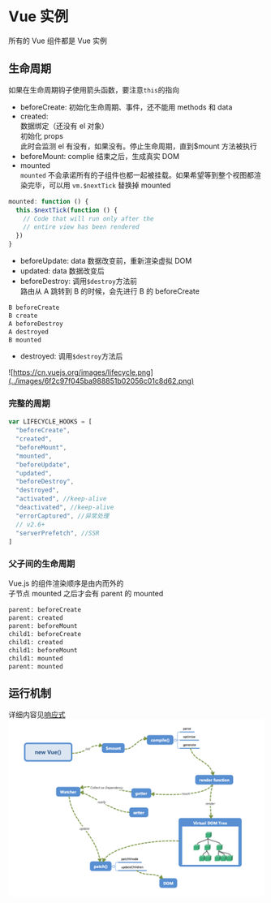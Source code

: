# Vue 实例

所有的 Vue 组件都是 Vue 实例

## 生命周期

如果在生命周期钩子使用箭头函数，要注意`this`的指向

- beforeCreate: 初始化生命周期、事件，还不能用 methods 和 data
- created:  
  数据绑定（还没有 el 对象）  
  初始化 props  
  此时会监测 el 有没有，如果没有。停止生命周期，直到\$mount 方法被执行
- beforeMount: complie 结束之后，生成真实 DOM
- mounted  
  `mounted` 不会承诺所有的子组件也都一起被挂载。如果希望等到整个视图都渲染完毕，可以用 `vm.$nextTick` 替换掉 mounted

```js
mounted: function () {
  this.$nextTick(function () {
    // Code that will run only after the
    // entire view has been rendered
  })
}
```

- beforeUpdate: data 数据改变前，重新渲染虚拟 DOM
- updated: data 数据改变后
- beforeDestroy: 调用`$destroy`方法前  
  路由从 A 跳转到 B 的时候，会先进行 B 的 beforeCreate

```
B beforeCreate
B create
A beforeDestroy
A destroyed
B mounted
```

- destroyed: 调用`$destroy`方法后

![https://cn.vuejs.org/images/lifecycle.png](../images/6f2c97f045ba988851b02056c01c8d62.png)

### 完整的周期

```js
var LIFECYCLE_HOOKS = [
  "beforeCreate",
  "created",
  "beforeMount",
  "mounted",
  "beforeUpdate",
  "updated",
  "beforeDestroy",
  "destroyed",
  "activated", //keep-alive
  "deactivated", //keep-alive
  "errorCaptured", //异常处理
  // v2.6+
  "serverPrefetch", //SSR
]
```

### 父子间的生命周期

Vue.js 的组件渲染顺序是由内而外的  
子节点 mounted 之后才会有 parent 的 mounted

```
parent: beforeCreate
parent: created
parent: beforeMount
child1: beforeCreate
child1: created
child1: beforeMount
child1: mounted
parent: mounted
```

## 运行机制

详细内容见[响应式](./20_responsive.md)
![](../images/33f72cc561e3f368215ee8bf252a69b8.png)
